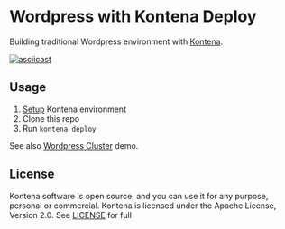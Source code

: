 # Wordpress with Kontena Deploy

Building traditional Wordpress environment with [Kontena](http://www.kontena.io).

[![asciicast](https://asciinema.org/a/20600.png)](https://asciinema.org/a/20600)

## Usage
1. [Setup](https://github.com/kontena/kontena/tree/master/docs) Kontena environment
2. Clone this repo
3. Run `kontena deploy`

See also [Wordpress Cluster](https://github.com/kontena/wordpress-cluster) demo.

## License
Kontena software is open source, and you can use it for any purpose, personal or commercial. Kontena is licensed under the Apache License, Version 2.0. See [LICENSE](LICENSE) for full
